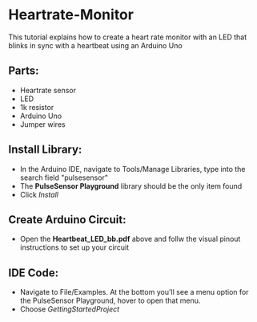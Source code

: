 # Heartrate-Monitor
This tutorial explains how to create a heart rate monitor with an LED that blinks in sync with a heartbeat using an Arduino Uno

## Parts:
- Heartrate sensor
- LED
- 1k resistor
- Arduino Uno
- Jumper wires

## Install Library:
- In the Arduino IDE, navigate to Tools/Manage Libraries, type into the search field "pulsesensor"
- The **PulseSensor Playground** library should be the only item found
- Click *Install*

## Create Arduino Circuit:
- Open the **Heartbeat_LED_bb.pdf** above and follw the visual pinout instructions to set up your circuit

## IDE Code:
- Navigate to File/Examples. At the bottom you'll see a menu option for the PulseSensor Playground, hover to open that menu.
- Choose *GettingStartedProject*
